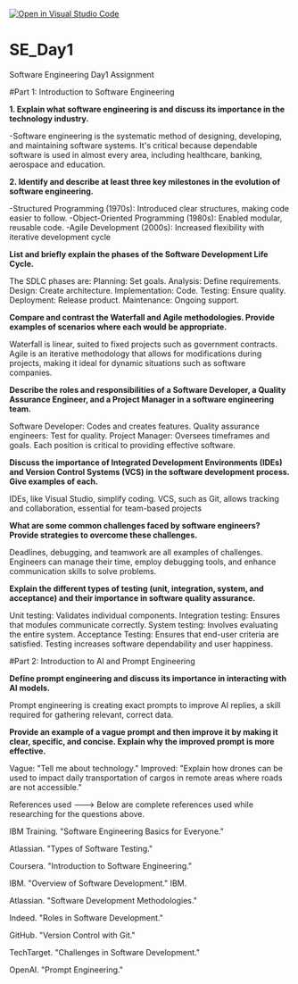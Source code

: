 [![Open in Visual Studio Code](https://classroom.github.com/assets/open-in-vscode-2e0aaae1b6195c2367325f4f02e2d04e9abb55f0b24a779b69b11b9e10269abc.svg)](https://classroom.github.com/online_ide?assignment_repo_id=16953042&assignment_repo_type=AssignmentRepo)
# SE_Day1
Software Engineering Day1 Assignment

#Part 1: Introduction to Software Engineering

**1. Explain what software engineering is and discuss its importance in the technology industry.**

-Software engineering is the systematic method of designing, developing, and maintaining software systems. It's critical because dependable software is used in almost every area, 
including healthcare, banking, aerospace and education.

**2. Identify and describe at least three key milestones in the evolution of software engineering.**

-Structured Programming (1970s): Introduced clear structures, making code easier to follow.
-Object-Oriented Programming (1980s): Enabled modular, reusable code.
-Agile Development (2000s): Increased flexibility with iterative development cycle

**List and briefly explain the phases of the Software Development Life Cycle.**

The SDLC phases are:
Planning: Set goals.
Analysis: Define requirements.
Design: Create architecture.
Implementation: Code.
Testing: Ensure quality.
Deployment: Release product.
Maintenance: Ongoing support.

**Compare and contrast the Waterfall and Agile methodologies. Provide examples of scenarios where each would be appropriate.**

Waterfall is linear, suited to fixed projects such as government contracts. Agile is an iterative methodology that allows for modifications during projects,
making it ideal for dynamic situations such as software companies. 

**Describe the roles and responsibilities of a Software Developer, a Quality Assurance Engineer, and a Project Manager in a software engineering team.**

Software Developer: Codes and creates features.
Quality assurance engineers: Test for quality.
Project Manager: Oversees timeframes and goals.
Each position is critical to providing effective software.


**Discuss the importance of Integrated Development Environments (IDEs) and Version Control Systems (VCS) in the software development process. Give examples of each.**

IDEs, like Visual Studio, simplify coding. VCS, such as Git, allows tracking and collaboration, essential for team-based projects

**What are some common challenges faced by software engineers? Provide strategies to overcome these challenges.**

Deadlines, debugging, and teamwork are all examples of challenges. 
Engineers can manage their time, employ debugging tools, and enhance communication skills to solve problems.

**Explain the different types of testing (unit, integration, system, and acceptance) and their importance in software quality assurance.**

Unit testing: Validates individual components.
Integration testing: Ensures that modules communicate correctly.
System testing: Involves evaluating the entire system.
Acceptance Testing: Ensures that end-user criteria are satisfied. Testing increases software dependability and user happiness. 

#Part 2: Introduction to AI and Prompt Engineering

**Define prompt engineering and discuss its importance in interacting with AI models.**

Prompt engineering is creating exact prompts to improve AI replies, a skill required for gathering relevant, correct data.


**Provide an example of a vague prompt and then improve it by making it clear, specific, and concise. Explain why the improved prompt is more effective.**

Vague: "Tell me about technology." Improved: "Explain how drones can be used to  impact daily transportation of cargos in remote areas where roads are not accessible."



References used ---> Below are complete references used while researching for the questions above. 

IBM Training. "Software Engineering Basics for Everyone." 

Atlassian. "Types of Software Testing." 

Coursera. "Introduction to Software Engineering." 

IBM. "Overview of Software Development." IBM. 

Atlassian. "Software Development Methodologies." 

Indeed. "Roles in Software Development."

GitHub. "Version Control with Git."

TechTarget. "Challenges in Software Development."

OpenAI. "Prompt Engineering."






